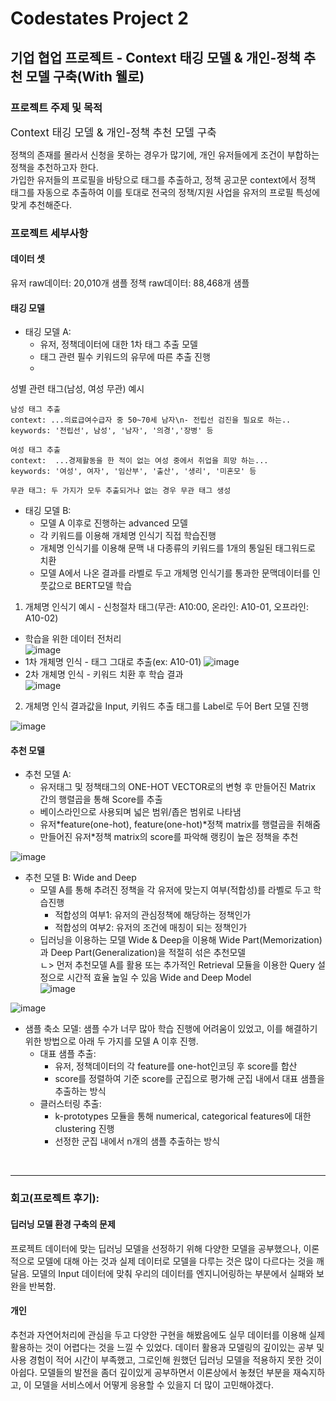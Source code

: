 # Codestates Project 2  
## 기업 협업 프로젝트 - Context 태깅 모델 & 개인-정책 추천 모델 구축(With 웰로)
 
### 프로젝트 주제 및 목적
<big>Context 태깅 모델 & 개인-정책 추천 모델 구축</big>

정책의 존재를 몰라서 신청을 못하는 경우가 많기에, 개인 유저들에게 조건이 부합하는 정책을 추천하고자 한다.  
가입한 유저들의 프로필을 바탕으로 태그를 추출하고, 정책 공고문 context에서 정책 태그를 자동으로 추출하여 이를 토대로 전국의 정책/지원 사업을 유저의 프로필 특성에 맞게 추천해준다.

### 프로젝트 세부사항

#### 데이터 셋
유저 raw데이터: 20,010개 샘플
정책 raw데이터: 88,468개 샘플

#### 태깅 모델  
  - 태깅 모델 A:  
    - 유저, 정책데이터에 대한 1차 태그 추출 모델  
    - 태그 관련 필수 키워드의 유무에 따른 추출 진행  
    - 
성별 관련 태그(남성, 여성 무관) 예시  
```
남성 태그 추출
context: ...의료급여수급자 중 50~70세 남자\n- 전립선 검진을 필요로 하는..
keywords: '전립선', 남성', '남자', '의경','장병' 등

여성 태그 추출
context:  ...경제활동을 한 적이 없는 여성 중에서 취업을 희망 하는...
keywords: '여성', 여자', '임산부', '출산', '생리', '미혼모' 등

무관 태그: 두 가지가 모두 추출되거나 없는 경우 무관 태그 생성
```

  - 태깅 모델 B:  
    - 모델 A 이후로 진행하는 advanced 모델  
    - 각 키워드를 이용해 개체명 인식기 직접 학습진행  
    - 개체명 인식기를 이용해 문맥 내 다종류의 키워드를 1개의 통일된 태그워드로 치환  
    - 모델 A에서 나온 결과를 라벨로 두고 개체명 인식기를 통과한 문맥데이터를 인풋값으로 BERT모델 학습


1) 개체명 인식기 예시 - 신청절차 태그(무관: A10:00, 온라인: A10-01, 오프라인: A10-02)  
 * 학습을 위한 데이터 전처리  
![image](https://user-images.githubusercontent.com/84971151/154800420-41704cbe-86fd-4aba-8b3a-f64b10d38a74.png)  
 * 1차 개체명 인식 - 태그 그대로 추출(ex: A10-01)
![image](https://user-images.githubusercontent.com/84971151/154800427-9997449c-fa66-40c2-967c-03dff6e8994c.png)  
 * 2차 개체명 인식 - 키워드 치환 후 학습 결과   
![image](https://user-images.githubusercontent.com/84971151/154800550-9fbdfdf3-0804-4cb4-9436-4bf0de819085.png)  

2) 개체명 인식 결과값을 Input, 키워드 추출 태그를 Label로 두어 Bert 모델 진행

![image](https://user-images.githubusercontent.com/84971151/154802631-464f68b8-b2ba-4e05-b4c3-3da6a3149f06.png)  


  
#### 추천 모델  
  - 추천 모델 A:  
    - 유저태그 및 정책태그의 ONE-HOT VECTOR로의 변형 후 만들어진 Matrix 간의 행렬곱을 통해 Score를 추출
    - 베이스라인으로 사용되며 넓은 범위/좁은 범위로 나타냄  
    - 유저*feature(one-hot), feature(one-hot)*정책 matrix를 행렬곱을 취해줌  
    - 만들어진 유저*정책 matrix의 score를 파악해 랭킹이 높은 정책을 추천
 
![image](https://user-images.githubusercontent.com/84971151/154802720-d893b7ae-ffed-4a7e-96cf-ec6bb0632c5c.png)  



  - 추천 모델 B: Wide and Deep
    - 모델 A를 통해 추려진 정책을 각 유저에 맞는지 여부(적합성)를 라벨로 두고 학습진행  
      - 적합성의 여부1: 유저의 관심정책에 해당하는 정책인가
      - 적합성의 여부2: 유저의 조건에 매칭이 되는 정책인가
    - 딥러닝을 이용하는 모델 Wide & Deep을 이용해 Wide Part(Memorization)과 Deep Part(Generalization)을 적절히 섞은 추천모델  
    ㄴ> 먼저 추천모델 A를 활용 또는 추가적인 Retrieval 모듈을 이용한 Query 설정으로 시간적 효율 높일 수 있음 
Wide and Deep Model  
![image](https://user-images.githubusercontent.com/84971151/154828797-3cf7ba70-7484-4f93-8717-05f07138d083.png)  

![image](https://user-images.githubusercontent.com/84971151/154828848-705850e5-bec2-4c24-ac97-1073415ce3ea.png)


  - 샘플 축소 모델: 샘플 수가 너무 많아 학습 진행에 어려움이 있었고, 이를 해결하기 위한 방법으로 아래 두 가지를 모델 A 이후 진행.  
    - 대표 샘플 추출:  
      - 유저, 정책데이터의 각 feature를 one-hot인코딩 후 score를 합산  
      - score를 정렬하여 기준 score를 군집으로 평가해 군집 내에서 대표 샘플을 추출하는 방식  
    - 클러스터링 추출:  
      - k-prototypes 모듈을 통해 numerical, categorical features에 대한 clustering 진행  
      - 선정한 군집 내에서 n개의 샘플 추출하는 방식  

<br>

---

### 회고(프로젝트 후기):  

#### 딥러닝 모델 환경 구축의 문제
프로젝트 데이터에 맞는 딥러닝 모델을 선정하기 위해 다양한 모델을 공부했으나, 이론적으로 모델에 대해 아는 것과 실제 데이터로 모델을 다루는 것은 많이 다르다는 것을 깨달음. 
모델의 Input 데이터에 맞춰 우리의 데이터를 엔지니어링하는 부분에서 실패와 보완을 반복함.

#### 개인
추천과 자연어처리에 관심을 두고 다양한 구현을 해봤음에도 실무 데이터를 이용해 실제 활용하는 것이 어렵다는 것을 느낄 수 있었다. 
데이터 활용과 모델링의 깊이있는 공부 및 사용 경험이 적어 시간이 부족했고, 그로인해 원했던 딥러닝 모델을 적용하지 못한 것이 아쉽다. 
모델들의 발전을 좀더 깊이있게 공부하면서 이론상에서 놓쳤던 부분을 재숙지하고, 이 모델을 서비스에서 어떻게 응용할 수 있을지 더 많이 고민해야겠다.



